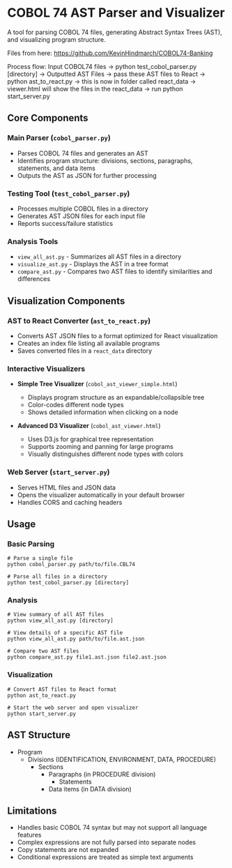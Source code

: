 # COBOL 74 AST Parser and Visualizer

A tool for parsing COBOL 74 files, generating Abstract Syntax Trees (AST), and visualizing program structure.

Files from here: https://github.com/KevinHindmarch/COBOL74-Banking

Process flow: Input COBOL74 files -> python test_cobol_parser.py [directory] -> Outputted AST Files -> pass these AST files to React -> python ast_to_react.py -> this is now in folder called react_data -> viewer.html will show the files in the react_data -> run python start_server.py

## Core Components

### Main Parser (`cobol_parser.py`)
- Parses COBOL 74 files and generates an AST
- Identifies program structure: divisions, sections, paragraphs, statements, and data items
- Outputs the AST as JSON for further processing

### Testing Tool (`test_cobol_parser.py`)
- Processes multiple COBOL files in a directory
- Generates AST JSON files for each input file
- Reports success/failure statistics

### Analysis Tools
- `view_all_ast.py` - Summarizes all AST files in a directory
- `visualize_ast.py` - Displays the AST in a tree format
- `compare_ast.py` - Compares two AST files to identify similarities and differences

## Visualization Components

### AST to React Converter (`ast_to_react.py`)
- Converts AST JSON files to a format optimized for React visualization
- Creates an index file listing all available programs
- Saves converted files in a `react_data` directory

### Interactive Visualizers
- **Simple Tree Visualizer** (`cobol_ast_viewer_simple.html`)
  - Displays program structure as an expandable/collapsible tree
  - Color-codes different node types
  - Shows detailed information when clicking on a node

- **Advanced D3 Visualizer** (`cobol_ast_viewer.html`)
  - Uses D3.js for graphical tree representation
  - Supports zooming and panning for large programs
  - Visually distinguishes different node types with colors

### Web Server (`start_server.py`)
- Serves HTML files and JSON data
- Opens the visualizer automatically in your default browser
- Handles CORS and caching headers

## Usage

### Basic Parsing
```
# Parse a single file
python cobol_parser.py path/to/file.CBL74

# Parse all files in a directory
python test_cobol_parser.py [directory]
```

### Analysis
```
# View summary of all AST files
python view_all_ast.py [directory]

# View details of a specific AST file
python view_all_ast.py path/to/file.ast.json

# Compare two AST files
python compare_ast.py file1.ast.json file2.ast.json
```

### Visualization
```
# Convert AST files to React format
python ast_to_react.py

# Start the web server and open visualizer
python start_server.py
```

## AST Structure
- Program
  - Divisions (IDENTIFICATION, ENVIRONMENT, DATA, PROCEDURE)
    - Sections
      - Paragraphs (in PROCEDURE division)
        - Statements
      - Data items (in DATA division)

## Limitations
- Handles basic COBOL 74 syntax but may not support all language features
- Complex expressions are not fully parsed into separate nodes
- Copy statements are not expanded
- Conditional expressions are treated as simple text arguments
